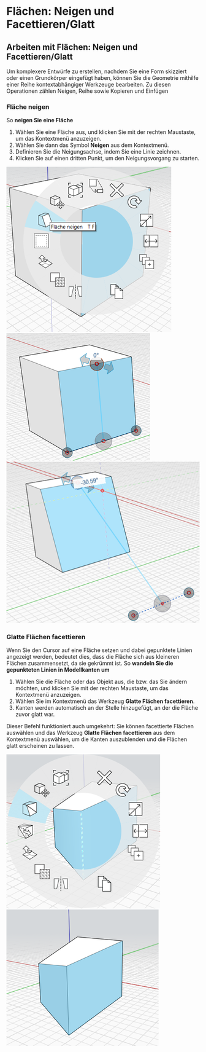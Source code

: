 # Flächen: Neigen und Facettieren/Glatt

## Arbeiten mit Flächen: Neigen und Facettieren/Glatt

Um komplexere Entwürfe zu erstellen, nachdem Sie eine Form skizziert oder einen Grundkörper eingefügt haben, können Sie die Geometrie mithilfe einer Reihe kontextabhängiger Werkzeuge bearbeiten. Zu diesen Operationen zählen Neigen, Reihe sowie Kopieren und Einfügen

### Fläche neigen

So **neigen Sie eine Fläche**

1. Wählen Sie eine Fläche aus, und klicken Sie mit der rechten Maustaste, um das Kontextmenü anzuzeigen.
2. Wählen Sie dann das Symbol **Neigen** aus dem Kontextmenü.
3. Definieren Sie die Neigungsachse, indem Sie eine Linie zeichnen.
4. Klicken Sie auf einen dritten Punkt, um den Neigungsvorgang zu starten.

![](../.gitbook/assets/tilt_face.png)  
![](../.gitbook/assets/tilt2.png)  
![](../.gitbook/assets/tilt3.png)

### Glatte Flächen facettieren

Wenn Sie den Cursor auf eine Fläche setzen und dabei gepunktete Linien angezeigt werden, bedeutet dies, dass die Fläche sich aus kleineren Flächen zusammensetzt, da sie gekrümmt ist. So **wandeln Sie die gepunkteten Linien in Modellkanten um**

1. Wählen Sie die Fläche oder das Objekt aus, die bzw. das Sie ändern möchten, und klicken Sie mit der rechten Maustaste, um das Kontextmenü anzuzeigen.
2. Wählen Sie im Kontextmenü das Werkzeug **Glatte Flächen facettieren**.
3. Kanten werden automatisch an der Stelle hinzugefügt, an der die Fläche zuvor glatt war.

Dieser Befehl funktioniert auch umgekehrt: Sie können facettierte Flächen auswählen und das Werkzeug **Glatte Flächen facettieren** aus dem Kontextmenü auswählen, um die Kanten auszublenden und die Flächen glatt erscheinen zu lassen.

![](../.gitbook/assets/smooth_face.png)  
![](../.gitbook/assets/smoothed_face.png)

## 

